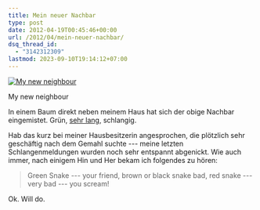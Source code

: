 ```yaml
---
title: Mein neuer Nachbar
type: post
date: 2012-04-19T00:45:46+00:00
url: /2012/04/mein-neuer-nachbar/
dsq_thread_id:
  - "3142312309"
lastmod: 2023-09-10T19:14:12+07:00
---
```

<div class="media photo image">
  <a href="http://www.flickr.com/photos/schreibblogade/6947282596/" title="My new neighbour by Patrick Kollitsch, on Flickr"><img src="//farm6.staticflickr.com/5464/6947282596_a78ed07b58_z.jpg" alt="My new neighbour" /></a></p>

  <p>
    My new neighbour
  </p>
</div>

In einem Baum direkt neben meinem Haus hat sich der obige Nachbar eingemistet. Grün, [sehr lang][1], schlangig.

Hab das kurz bei meiner Hausbesitzerin angesprochen, die plötzlich sehr geschäftig nach dem Gemahl suchte --- meine letzten Schlangenmeldungen wurden noch sehr entspannt abgenickt. Wie auch immer, nach einigem Hin und Her bekam ich folgendes zu hören:

> Green Snake --- your friend, brown or black snake bad, red snake --- very bad --- you scream!

Ok. Will do.

 [1]: http://www.flickr.com/photos/schreibblogade/6947282554
